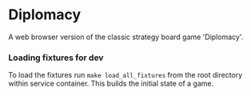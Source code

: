 # Diplomacy

A web browser version of the classic strategy board game 'Diplomacy'.

### Loading fixtures for dev

To load the fixtures run `make load_all_fixtures` from the root directory
within service container. This builds the initial state of a game.
